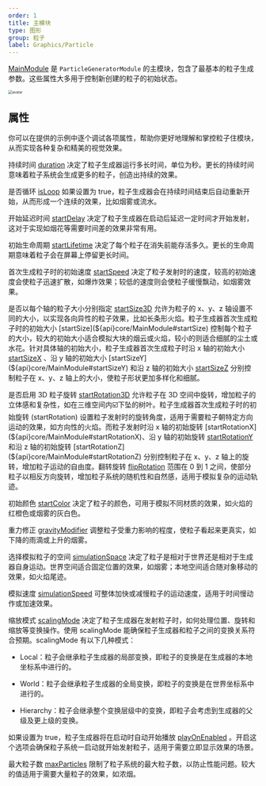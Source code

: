 ```yaml
---
order: 1
title: 主模块
type: 图形
group: 粒子
label: Graphics/Particle
---
```


[MainModule](${api}core/MainModule) 是 `ParticleGeneratorModule` 的主模块，包含了最基本的粒子生成参数。这些属性大多用于控制新创建的粒子的初始状态。

<img src="https://mdn.alipayobjects.com/huamei_qbugvr/afts/img/A*JUjgTLfiz7kAAAAAAAAAAAAADtKFAQ/original" alt="avatar" style="zoom:50%;" />

## 属性

<playground src="particle-mainModule.ts"></playground>

你可以在提供的示例中逐个调试各项属性，帮助你更好地理解和掌控粒子住模块，从而实现各种复杂和精美的视觉效果。

持续时间 [duration](${api}core/MainModule#duration) 决定了粒子生成器运行多长时间，单位为秒。更长的持续时间意味着粒子系统会生成更多的粒子，创造出持续的效果。

是否循环 [isLoop](${api}core/MainModule#isLoop) 如果设置为 true，粒子生成器会在持续时间结束后自动重新开始，从而形成一个连续的效果，比如烟雾或流水。

开始延迟时间 [startDelay](${api}core/MainModule#startDelay) 决定了粒子生成器在启动后延迟一定时间才开始发射，这对于实现如烟花等需要时间差的效果非常有用。

初始生命周期 [startLifetime](${api}core/MainModule#startLifetime) 决定了每个粒子在消失前能存活多久。更长的生命周期意味着粒子会在屏幕上停留更长时间。

首次生成粒子时的初始速度 [startSpeed](${api}core/MainModule#startSpeed) 决定了粒子发射时的速度，较高的初始速度会使粒子迅速扩散，如爆炸效果；较低的速度则会使粒子缓慢飘动，如烟雾效果。

是否以每个轴的粒子大小分别指定 [startSize3D](${api}core/MainModule#startSize3D) 允许为粒子的 x、y、z 轴设置不同的大小，以实现各向异性的粒子效果，比如长条形火焰。粒子生成器首次生成粒子时的初始大小 [startSize](${api}core/MainModule#startSize) 控制每个粒子的大小，较大的初始大小适合模拟大块的烟云或火焰，较小的则适合细腻的尘土或水花。针对具体轴的初始大小，粒子生成器首次生成粒子时沿 x 轴的初始大小 [startSizeX](${api}core/MainModule#startSizeX) 、沿 y 轴的初始大小 [startSizeY](${api}core/MainModule#startSizeY) 和沿 z 轴的初始大小 [startSizeZ](${api}core/MainModule#startSizeZ) 分别控制粒子在 x、y、z 轴上的大小，使粒子形状更加多样化和细腻。

是否启用 3D 粒子旋转 [startRotation3D](${api}core/MainModule#startRotation3D) 允许粒子在 3D 空间中旋转，增加粒子的立体感和复杂性，如在三维空间内☑️下坠的树叶。粒子生成器首次生成粒子时的初始旋转 (startRotation) 设置粒子发射时的旋转角度，适用于需要粒子朝特定方向运动的效果，如方向性的火焰。而粒子发射时沿 x 轴的初始旋转 [startRotationX](${api}core/MainModule#startRotationX)、沿 y 轴的初始旋转 [startRotationY](${api}core/MainModule#startRotationY) 和沿 z 轴的初始旋转 [startRotationZ](${api}core/MainModule#startRotationZ) 分别控制粒子在 x、y、z 轴上的旋转，增加粒子运动的自由度。翻转旋转 [flipRotation](${api}core/MainModule#flipRotation) 范围在 0 到 1 之间，使部分粒子以相反方向旋转，增加粒子系统的随机性和自然感，适用于模拟复杂的运动轨迹。

初始颜色 [startColor](${api}core/MainModule#startColor) 决定了粒子的颜色，可用于模拟不同材质的效果，如火焰的红橙色或烟雾的灰白色。

重力修正 [gravityModifier](${api}core/MainModule#gravityModifier) 调整粒子受重力影响的程度，使粒子看起来更真实，如下降的雨滴或上升的烟雾。

选择模拟粒子的空间 [simulationSpace](${api}core/MainModule#simulationSpace) 决定了粒子是相对于世界还是相对于生成器自身运动。世界空间适合固定位置的效果，如烟雾；本地空间适合随对象移动的效果，如火焰尾迹。

模拟速度 [simulationSpeed](${api}core/MainModule#simulationSpeed) 可整体加快或减慢粒子的运动速度，适用于时间慢动作或加速效果。

缩放模式 [scalingMode](${api}core/MainModule#scalingMode) 决定了粒子生成器在发射粒子时，如何处理位置、旋转和缩放等变换操作。使用 scalingMode 能确保粒子生成器和粒子之间的变换关系符合预期。scalingMode 有以下几种模式：

- Local：粒子会继承粒子生成器的局部变换，即粒子的变换是在生成器的本地坐标系中进行的。

- World：粒子会继承粒子生成器的全局变换，即粒子的变换是在世界坐标系中进行的。

- Hierarchy：粒子会继承整个变换层级中的变换，即粒子会考虑到生成器的父级及更上级的变换。

如果设置为 true，粒子生成器将在启动时自动开始播放 [playOnEnabled](${api}core/MainModule#playOnEnabled) 。开启这个选项会确保粒子系统一启动就开始发射粒子，适用于需要立即显示效果的场景。

最大粒子数 [maxParticles](${api}core/MainModule#maxParticles) 限制了粒子系统的最大粒子数，以防止性能问题。较大的值适用于需要大量粒子的效果，如浓烟。
